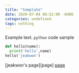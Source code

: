 ```yaml
---
title: "template"
date: 2020-07-04 06:52:00 -0400
categories: undefined
tags: nothing
---
```


Example text. `python` code sample
```python
def hello(name):
  print('hello',name)
hello('jeakwon')
```

[jeakwon's page][page]
[page](https://jeakwon.github.io)
